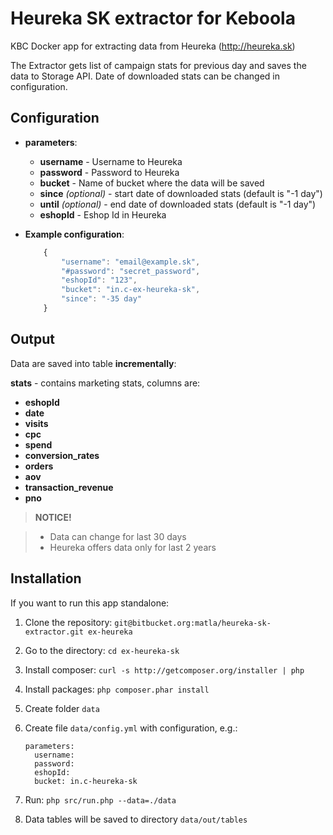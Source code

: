 # Heureka SK extractor for Keboola
KBC Docker app for extracting data from Heureka (http://heureka.sk)

The Extractor gets list of campaign stats for previous day and saves the data to Storage API. Date of downloaded stats can be changed in configuration.


## Configuration

- **parameters**:
    - **username** - Username to Heureka
    - **password** - Password to Heureka
    - **bucket** - Name of bucket where the data will be saved
    - **since** *(optional)* - start date of downloaded stats (default is "-1 day")
    - **until** *(optional)* - end date of downloaded stats (default is "-1 day")
    - **eshopId** - Eshop Id in Heureka

- **Example configuration**:
    ```javascript
        {
            "username": "email@example.sk",
            "#password": "secret_password",
            "eshopId": "123",
            "bucket": "in.c-ex-heureka-sk",
            "since": "-35 day"
        }
    ```

## Output

Data are saved into table **incrementally**:

**stats** - contains marketing stats, columns are:
- **eshopId** 
- **date** 
- **visits**   
- **cpc** 
- **spend**
- **conversion_rates** 
- **orders** 
- **aov**
- **transaction_revenue**
- **pno**


> **NOTICE!**

> - Data can change for last 30 days
> - Heureka offers data only for last 2 years

## Installation

If you want to run this app standalone:

1. Clone the repository: `git@bitbucket.org:matla/heureka-sk-extractor.git ex-heureka`
2. Go to the directory: `cd ex-heureka-sk`
3. Install composer: `curl -s http://getcomposer.org/installer | php`
4. Install packages: `php composer.phar install`
5. Create folder `data`
6. Create file `data/config.yml` with configuration, e.g.:

    ```
    parameters:
      username:
      password:
      eshopId:
      bucket: in.c-heureka-sk
    ```
7. Run: `php src/run.php --data=./data`
8. Data tables will be saved to directory `data/out/tables`
